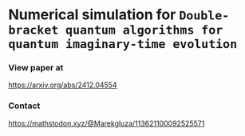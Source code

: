 # Numerical simulation for `Double-bracket quantum algorithms for quantum imaginary-time evolution`

### View paper at

https://arxiv.org/abs/2412.04554

### Contact 
https://mathstodon.xyz/@Marekgluza/113621100092525571




